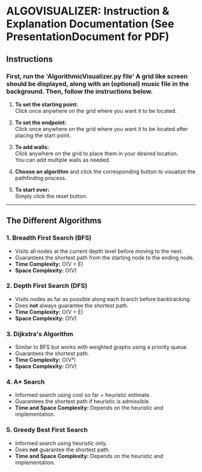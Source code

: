 # ALGOVISUALIZER: Instruction & Explanation Documentation (See PresentationDocument for PDF)

## Instructions

### First, run the 'AlgorithmicVisualizer.py file' A grid like screen should be displayed, along with an (optional) music file in the background. Then, follow the instructions below. 

1. **To set the starting point:**  
   Click once anywhere on the grid where you want it to be located.

2. **To set the endpoint:**  
   Click once anywhere on the grid where you want it to be located after placing the start point.

3. **To add walls:**  
   Click anywhere on the grid to place them in your desired location.  
   You can add multiple walls as needed.

4. **Choose an algorithm** and click the corresponding button to visualize the pathfinding process.

5. **To start over:**  
   Simply click the reset button.

---

## The Different Algorithms

### 1. Breadth First Search (BFS)
- Visits all nodes at the current depth level before moving to the next.
- Guarantees the shortest path from the starting node to the ending node.
- **Time Complexity:** O(V + E)  
- **Space Complexity:** O(V)

### 2. Depth First Search (DFS)
- Visits nodes as far as possible along each branch before backtracking.
- Does **not** always guarantee the shortest path.
- **Time Complexity:** O(V + E)  
- **Space Complexity:** O(V)

### 3. Dijkstra's Algorithm
- Similar to BFS but works with weighted graphs using a priority queue.
- Guarantees the shortest path.
- **Time Complexity:** O(V²)  
- **Space Complexity:** O(V)

### 4. A* Search
- Informed search using cost so far + heuristic estimate.
- Guarantees the shortest path if heuristic is admissible.
- **Time and Space Complexity:** Depends on the heuristic and implementation.

### 5. Greedy Best First Search
- Informed search using heuristic only.
- Does **not** guarantee the shortest path.
- **Time and Space Complexity:** Depends on the heuristic and implementation.
